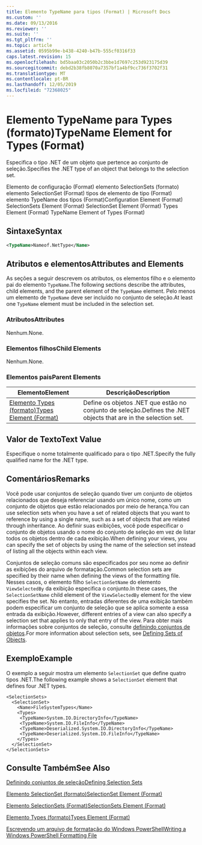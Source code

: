 ```yaml
---
title: Elemento TypeName para tipos (Format) | Microsoft Docs
ms.custom: ''
ms.date: 09/13/2016
ms.reviewer: ''
ms.suite: ''
ms.tgt_pltfrm: ''
ms.topic: article
ms.assetid: 0595b99e-b438-4240-b47b-555cf0316f33
caps.latest.revision: 15
ms.openlocfilehash: bd5baa03c2050b2c3bbe1d7697c253d923175d39
ms.sourcegitcommit: debd2b38fb8070a7357bf1a4bf9cc736f3702f31
ms.translationtype: MT
ms.contentlocale: pt-BR
ms.lasthandoff: 12/05/2019
ms.locfileid: "72368025"
---
```

# <a name="typename-element-for-types-format"></a><span data-ttu-id="dd9c1-102">Elemento TypeName para Types (formato)</span><span class="sxs-lookup"><span data-stu-id="dd9c1-102">TypeName Element for Types (Format)</span></span>

<span data-ttu-id="dd9c1-103">Especifica o tipo .NET de um objeto que pertence ao conjunto de seleção.</span><span class="sxs-lookup"><span data-stu-id="dd9c1-103">Specifies the .NET type of an object that belongs to the selection set.</span></span>

<span data-ttu-id="dd9c1-104">Elemento de configuração (Format) elemento SelectionSets (formato) elemento SelectionSet (Format) tipos de elemento de tipo (Format) elemento TypeName dos tipos (Format)</span><span class="sxs-lookup"><span data-stu-id="dd9c1-104">Configuration Element (Format) SelectionSets Element (Format) SelectionSet Element (Format) Types Element (Format) TypeName Element of Types (Format)</span></span>

## <a name="syntax"></a><span data-ttu-id="dd9c1-105">Sintaxe</span><span class="sxs-lookup"><span data-stu-id="dd9c1-105">Syntax</span></span>

```xml
<TypeName>Nameof.NetType</Name>
```

## <a name="attributes-and-elements"></a><span data-ttu-id="dd9c1-106">Atributos e elementos</span><span class="sxs-lookup"><span data-stu-id="dd9c1-106">Attributes and Elements</span></span>

<span data-ttu-id="dd9c1-107">As seções a seguir descrevem os atributos, os elementos filho e o elemento pai do elemento `TypeName`.</span><span class="sxs-lookup"><span data-stu-id="dd9c1-107">The following sections describe the attributes, child elements, and the parent element of the `TypeName` element.</span></span> <span data-ttu-id="dd9c1-108">Pelo menos um elemento de `TypeName` deve ser incluído no conjunto de seleção.</span><span class="sxs-lookup"><span data-stu-id="dd9c1-108">At least one `TypeName` element must be included in the selection set.</span></span>

### <a name="attributes"></a><span data-ttu-id="dd9c1-109">Atributos</span><span class="sxs-lookup"><span data-stu-id="dd9c1-109">Attributes</span></span>

<span data-ttu-id="dd9c1-110">Nenhum.</span><span class="sxs-lookup"><span data-stu-id="dd9c1-110">None.</span></span>

### <a name="child-elements"></a><span data-ttu-id="dd9c1-111">Elementos filhos</span><span class="sxs-lookup"><span data-stu-id="dd9c1-111">Child Elements</span></span>

<span data-ttu-id="dd9c1-112">Nenhum.</span><span class="sxs-lookup"><span data-stu-id="dd9c1-112">None.</span></span>

### <a name="parent-elements"></a><span data-ttu-id="dd9c1-113">Elementos pais</span><span class="sxs-lookup"><span data-stu-id="dd9c1-113">Parent Elements</span></span>

|<span data-ttu-id="dd9c1-114">Elemento</span><span class="sxs-lookup"><span data-stu-id="dd9c1-114">Element</span></span>|<span data-ttu-id="dd9c1-115">Descrição</span><span class="sxs-lookup"><span data-stu-id="dd9c1-115">Description</span></span>|
|-------------|-----------------|
|[<span data-ttu-id="dd9c1-116">Elemento Types (formato)</span><span class="sxs-lookup"><span data-stu-id="dd9c1-116">Types Element (Format)</span></span>](./types-element-for-selectionset-format.md)|<span data-ttu-id="dd9c1-117">Define os objetos .NET que estão no conjunto de seleção.</span><span class="sxs-lookup"><span data-stu-id="dd9c1-117">Defines the .NET objects that are in the selection set.</span></span>|

## <a name="text-value"></a><span data-ttu-id="dd9c1-118">Valor de Texto</span><span class="sxs-lookup"><span data-stu-id="dd9c1-118">Text Value</span></span>

<span data-ttu-id="dd9c1-119">Especifique o nome totalmente qualificado para o tipo .NET.</span><span class="sxs-lookup"><span data-stu-id="dd9c1-119">Specify the fully qualified name for the .NET type.</span></span>

## <a name="remarks"></a><span data-ttu-id="dd9c1-120">Comentários</span><span class="sxs-lookup"><span data-stu-id="dd9c1-120">Remarks</span></span>

<span data-ttu-id="dd9c1-121">Você pode usar conjuntos de seleção quando tiver um conjunto de objetos relacionados que deseja referenciar usando um único nome, como um conjunto de objetos que estão relacionados por meio de herança.</span><span class="sxs-lookup"><span data-stu-id="dd9c1-121">You can use selection sets when you have a set of related objects that you want to reference by using a single name, such as a set of objects that are related through inheritance.</span></span> <span data-ttu-id="dd9c1-122">Ao definir suas exibições, você pode especificar o conjunto de objetos usando o nome do conjunto de seleção em vez de listar todos os objetos dentro de cada exibição.</span><span class="sxs-lookup"><span data-stu-id="dd9c1-122">When defining your views, you can specify the set of objects by using the name of the selection set instead of listing all the objects within each view.</span></span>

<span data-ttu-id="dd9c1-123">Conjuntos de seleção comuns são especificados por seu nome ao definir as exibições do arquivo de formatação.</span><span class="sxs-lookup"><span data-stu-id="dd9c1-123">Common selection sets are specified by their name when defining the views of the formatting file.</span></span> <span data-ttu-id="dd9c1-124">Nesses casos, o elemento filho `SelectionSetName` do elemento `ViewSelectedBy` da exibição especifica o conjunto.</span><span class="sxs-lookup"><span data-stu-id="dd9c1-124">In these cases, the `SelectionSetName` child element of the `ViewSelectedBy` element for the view specifies the set.</span></span> <span data-ttu-id="dd9c1-125">No entanto, entradas diferentes de uma exibição também podem especificar um conjunto de seleção que se aplica somente a essa entrada da exibição.</span><span class="sxs-lookup"><span data-stu-id="dd9c1-125">However, different entries of a view can also specify a selection set that applies to only that entry of the view.</span></span> <span data-ttu-id="dd9c1-126">Para obter mais informações sobre conjuntos de seleção, consulte [definindo conjuntos de objetos](./defining-selection-sets.md).</span><span class="sxs-lookup"><span data-stu-id="dd9c1-126">For more information about selection sets, see [Defining Sets of Objects](./defining-selection-sets.md).</span></span>

## <a name="example"></a><span data-ttu-id="dd9c1-127">Exemplo</span><span class="sxs-lookup"><span data-stu-id="dd9c1-127">Example</span></span>

<span data-ttu-id="dd9c1-128">O exemplo a seguir mostra um elemento `SelectionSet` que define quatro tipos .NET.</span><span class="sxs-lookup"><span data-stu-id="dd9c1-128">The following example shows a `SelectionSet` element that defines four .NET types.</span></span>

```
<SelectionSets>
  <SelectionSet>
    <Name>FileSystemTypes</Name>
    <Types>
     <TypeName>System.IO.DirectoryInfo</TypeName>
     <TypeName>System.IO.FileInfo</TypeName>
     <TypeName>Deserialized.System.IO.DirectoryInfo</TypeName>
     <TypeName>Deserialized.System.IO.FileInfo</TypeName>
    </Types>
  </SelectionSet>
</SelectionSets>
```

## <a name="see-also"></a><span data-ttu-id="dd9c1-129">Consulte Também</span><span class="sxs-lookup"><span data-stu-id="dd9c1-129">See Also</span></span>

[<span data-ttu-id="dd9c1-130">Definindo conjuntos de seleção</span><span class="sxs-lookup"><span data-stu-id="dd9c1-130">Defining Selection Sets</span></span>](./defining-selection-sets.md)

[<span data-ttu-id="dd9c1-131">Elemento SelectionSet (formato)</span><span class="sxs-lookup"><span data-stu-id="dd9c1-131">SelectionSet Element (Format)</span></span>](./selectionset-element-format.md)

[<span data-ttu-id="dd9c1-132">Elemento SelectionSets (Format)</span><span class="sxs-lookup"><span data-stu-id="dd9c1-132">SelectionSets Element (Format)</span></span>](./selectionsets-element-format.md)

[<span data-ttu-id="dd9c1-133">Elemento Types (formato)</span><span class="sxs-lookup"><span data-stu-id="dd9c1-133">Types Element (Format)</span></span>](./types-element-for-selectionset-format.md)

[<span data-ttu-id="dd9c1-134">Escrevendo um arquivo de formatação do Windows PowerShell</span><span class="sxs-lookup"><span data-stu-id="dd9c1-134">Writing a Windows PowerShell Formatting File</span></span>](./writing-a-powershell-formatting-file.md)
